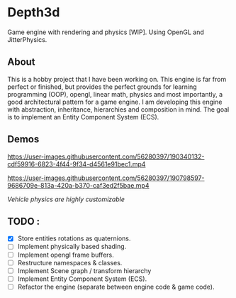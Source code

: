 # Depth3d
Game engine with rendering and physics [WIP]. Using OpenGL and JitterPhysics.

## About
This is a hobby project that I have been working on. This engine is far from perfect or finished, but provides the perfect grounds for learning programming (OOP), opengl, linear math, physics and 
most importantly, a good architectural pattern for a game engine. I am developing this engine with abstraction, inheritance, hierarchies and composition in mind. The goal is to implement an Entity Component System (ECS).

## Demos
https://user-images.githubusercontent.com/56280397/190340132-cdf59916-6823-4f44-9f34-d4561e91bec1.mp4

https://user-images.githubusercontent.com/56280397/190798597-9686709e-813a-420a-b370-caf3ed2f5bae.mp4

*Vehicle physics are highly customizable*


## TODO :
+ [x] Store entities rotations as quaternions.
+ [ ] Implement physically based shading.
+ [ ] Implement opengl frame buffers.
+ [ ] Restructure namespaces & classes.
+ [ ] Implement Scene graph / transform hierarchy
+ [ ] Implement Entity Component System (ECS).
+ [ ] Refactor the engine (separate between engine code & game code).
